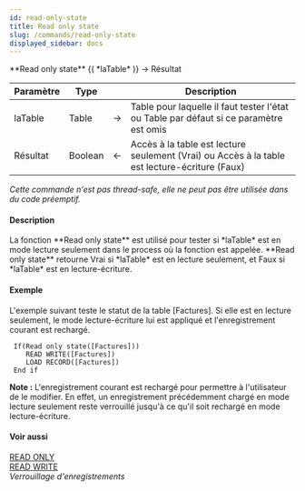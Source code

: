```yaml
---
id: read-only-state
title: Read only state
slug: /commands/read-only-state
displayed_sidebar: docs
---
```


<!--REF #_command_.Read only state.Syntax-->**Read only state** {( *laTable* )} -> Résultat<!-- END REF-->
<!--REF #_command_.Read only state.Params-->
| Paramètre | Type |  | Description |
| --- | --- | --- | --- |
| laTable | Table | &#8594;  | Table pour laquelle il faut tester l'état ou Table par défaut si ce paramètre est omis |
| Résultat | Boolean | &#8592; | Accès à la table est lecture seulement (Vrai) ou Accès à la table est lecture-écriture (Faux) |

<!-- END REF-->

*Cette commande n'est pas thread-safe, elle ne peut pas être utilisée dans du code préemptif.*


#### Description 

<!--REF #_command_.Read only state.Summary-->La fonction **Read only state** est utilisé pour tester si *laTable* est en mode lecture seulement dans le process où la fonction est appelée.<!-- END REF--> **Read only state** retourne Vrai si *laTable* est en lecture seulement, et Faux si *laTable* est en lecture-écriture.

#### Exemple 

L'exemple suivant teste le statut de la table \[Factures\]. Si elle est en lecture seulement, le mode lecture-écriture lui est appliqué et l'enregistrement courant est rechargé.

```4d
 If(Read only state([Factures]))
    READ WRITE([Factures])
    LOAD RECORD([Factures])
 End if
```

**Note :** L'enregistrement courant est rechargé pour permettre à l'utilisateur de le modifier. En effet, un enregistrement précédemment chargé en mode lecture seulement reste verrouillé jusqu'à ce qu'il soit rechargé en mode lecture-écriture.

#### Voir aussi 

[READ ONLY](read-only.md)  
[READ WRITE](read-write.md)  
*Verrouillage d'enregistrements*  
